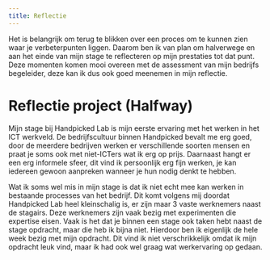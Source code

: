 ```yaml
---
title: Reflectie
---
```

Het is belangrijk om terug te blikken over een proces om te kunnen zien waar je verbeterpunten liggen. Daarom ben ik van plan om halverwege en aan het einde van mijn stage te reflecteren op mijn prestaties tot dat punt. Deze momenten komen mooi overeen met de assessment van mijn bedrijfs begeleider, deze kan ik dus ook goed meenemen in mijn reflectie.

# Reflectie project (Halfway)
Mijn stage bij Handpicked Lab is mijn eerste ervaring met het werken in het ICT werkveld. De bedrijfscultuur binnen Handpicked bevalt me erg goed, door de meerdere bedrijven werken er verschillende soorten mensen en praat je soms ook met niet-ICTers wat ik erg op prijs. Daarnaast hangt er een erg informele sfeer, dit vind ik persoonlijk erg fijn werken, je kan iedereen gewoon aanpreken wanneer je hun nodig denkt te hebben. 

Wat ik soms wel mis in mijn stage is dat ik niet echt mee kan werken in bestaande processes van het bedrijf. Dit komt volgens mij doordat Handpicked Lab heel kleinschalig is, er zijn maar 3 vaste werknemers naast de stagairs. Deze werknemers zijn vaak bezig met experimenten die expertise eisen. Vaak is het dat je binnen een stage ook taken hebt naast de stage opdracht, maar die heb ik bijna niet. Hierdoor ben ik eigenlijk de hele week bezig met mijn opdracht. Dit vind ik niet verschrikkelijk omdat ik mijn opdracht leuk vind, maar ik had ook wel graag wat werkervaring op gedaan.


